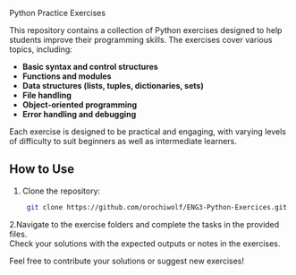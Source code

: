  Python Practice Exercises

This repository contains a collection of Python exercises designed to help students improve their programming skills. The exercises cover various topics, including:

- **Basic syntax and control structures**
- **Functions and modules**
- **Data structures (lists, tuples, dictionaries, sets)**
- **File handling**
- **Object-oriented programming**
- **Error handling and debugging**

Each exercise is designed to be practical and engaging, with varying levels of difficulty to suit beginners as well as intermediate learners.

## How to Use

1. Clone the repository:
   ```bash
    git clone https://github.com/orochiwolf/ENG3-Python-Exercices.git
   ```
2.Navigate to the exercise folders and complete the tasks in the provided files.  
Check your solutions with the expected outputs or notes in the exercises.  

Feel free to contribute your solutions or suggest new exercises!
